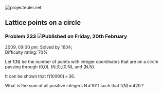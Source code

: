 ![projecteuler.net](images/print_page_logo.png)

## Lattice points on a circle

### Problem 233 ![](images/icon_info.png)Published on Friday, 20th February
2009, 09:00 pm; Solved by 1604;  
Difficulty rating: 70%

Let f(N) be the number of points with integer coordinates that are on a circle
passing through (0,0), (N,0),(0,N), and (N,N).

It can be shown that f(10000) = 36.

What is the sum of all positive integers N ≤ 1011 such that f(N) = 420 ?

  
  

